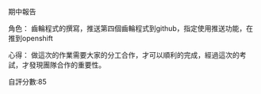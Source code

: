 
期中報告 

角色：
齒輪程式的撰寫，推送第四個齒輪程式到github，指定使用推送功能，在推到openshift

心得：
做這次的作業需要大家的分工合作，才可以順利的完成，經過這次的考試，才發現團隊合作的重要性。

自評分數:85